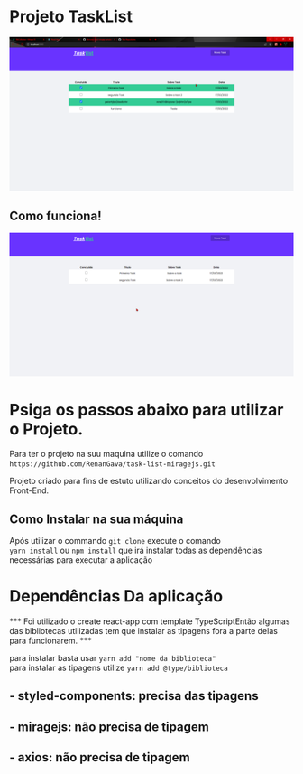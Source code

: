 # Projeto TaskList

<img src="./img.png">

## Como funciona!
<img src="./gif.gif">

# Psiga os passos abaixo para utilizar o Projeto.

Para ter o projeto na suu maquina utilize o comando \
`https://github.com/RenanGava/task-list-miragejs.git`

Projeto criado para fins de estuto utilizando conceitos do 
desenvolvimento Front-End.

## Como Instalar na sua máquina
Após utilizar o commando `git clone` execute o comando \
`yarn install` ou `npm install` que irá instalar todas
as dependências necessárias para executar a aplicação

# Dependências Da aplicação
*** Foi utilizado o create react-app com template TypeScriptEntão algumas das bibliotecas utilizadas tem que instalar as tipagens fora a parte delas para funcionarem. ***

para instalar basta usar `yarn add "nome da biblioteca"`\
para instalar as tipagens utilize `yarn add @type/biblioteca`

## - styled-components: precisa das tipagens
## - miragejs: não precisa de tipagem
## - axios: não precisa de tipagem
